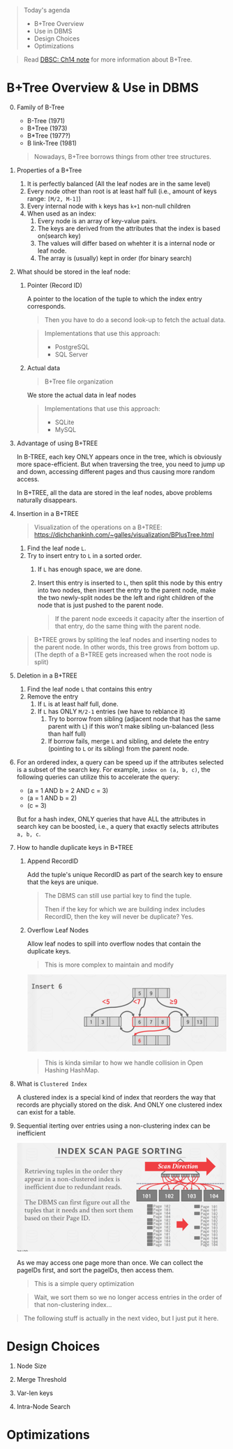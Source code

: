 > Today's agenda
>
> * B+Tree Overview
> * Use in DBMS
> * Design Choices
> * Optimizations

> Read 
> [DBSC: Ch14 note](https://github.com/SteveLauC/Notes/blob/main/database/Database_System_Concepts/Ch14_Indexing.md)
> for more information about B+Tree.

# B+Tree Overview & Use in DBMS

0. Family of B-Tree

   * B-Tree (1971)
   * B+Tree (1973)
   * B*Tree (1977?)
   * B link-Tree (1981)

   > Nowadays, B+Tree borrows things from other tree structures.

1. Properties of a B+Tree

   1. It is perfectly balanced (All the leaf nodes are in the same level)
   2. Every node other than root is at least half full (i.e., amount of keys range: `[M/2, M-1]`)
   3. Every internal node with `k` keys has `k+1` non-null children
   4. When used as an index:
      1. Every node is an array of key-value pairs.
      2. The keys are derived from the attributes that the index is based on(search key)
      3. The values will differ based on whehter it is a internal node or leaf node.
      4. The array is (usually) kept in order (for binary search)

2. What should be stored in the leaf node:

   1. Pointer (Record ID)

      A pointer to the location of the tuple to which the index entry corresponds. 

      > Then you have to do a second look-up to fetch the actual data.

      > Implementations that use this approach:
      > * PostgreSQL
      > * SQL Server

   2. Actual data

      > B+Tree file organization 

      We store the actual data in leaf nodes

      > Implementations that use this approach:
      > * SQLite
      > * MySQL 

3. Advantage of using B+TREE

   In B-TREE, each key ONLY appears once in the tree, which is obviously more
   space-efficient. But when traversing the tree, you need to jump up and down,
   accessing different pages and thus causing more random access.

   In B+TREE, all the data are stored in the leaf nodes, above problems naturally
   disappears.

4. Insertion in a B+TREE

   > Visualization of the operations on a B+TREE: 
   > https://dichchankinh.com/~galles/visualization/BPlusTree.html

   1. Find the leaf node `L`.
   2. Try to insert entry to `L` in a sorted order.
      1. If `L` has enough space, we are done.
      2. Insert this entry is inserted to `L`, then split this node by
         this entry into two nodes, then insert the entry to the parent node, make 
         the two newly-split nodes be the left and right children of the node that 
         is just pushed to the parent node.

         > If the parent node exceeds it capacity after the insertion of that 
         > entry, do the same thing with the parent node.

    > B+TREE grows by spliting the leaf nodes and inserting nodes to the parent 
    > node. In other words, this tree grows from bottom up. (The depth of a B+TREE
    > gets increased when the root node is split)

5. Deletion in a B+TREE
   1. Find the leaf node `L` that contains this entry
   2. Remove the entry
      1. If `L` is at least half full, done. 
      2. If `L` has ONLY `M/2-1` entries (we have to reblance it)
         1. Try to borrow from sibling (adjacent node that has the same parent 
            with `L`) if this won't make sibling un-balanced (less than half full)
         2. If borrow fails, merge `L` and sibling, and delete the entry (pointing
            to `L` or its sibling) from the parent node. 

6. For an ordered index, a query can be speed up if the attributes selected
   is a subset of the search key. For example, `index on (a, b, c)`, the
   following queries can utilize this to accelerate the query:
   * (a = 1 AND b = 2 AND c = 3)
   * (a = 1 AND b = 2)
   * (c = 3)

   But for a hash index, ONLY queries that have ALL the attributes in search 
   key can be boosted, i.e., a query that exactly selects attributes `a, b, c`.
   

7. How to handle duplicate keys in B+TREE

   1. Append RecordID

      Add the tuple's unique RecordID as part of the search key to ensure that 
      the keys are unique.

      > The DBMS can still use partial key to find the tuple.
      > 
      > Then if the key for which we are building index includes RecordID, then
      > the key will never be duplicate? Yes.

   2. Overflow Leaf Nodes

      Allow leaf nodes to spill into overflow nodes that contain the duplicate
      keys.

      > This is more complex to maintain and modify

      ![diagram](https://github.com/SteveLauC/pic/blob/main/Screenshot%20from%202023-06-25%2011-00-10.png)

      > This is kinda similar to how we handle collision in Open Hashing HashMap.

8. What is `Clustered Index`

   A clustered index is a special kind of index that reorders the way that
   records are phycially stored on the disk. And ONLY one clustered index 
   can exist for a table.


9. Sequential iterting over entries using a non-clustering index can be 
   inefficient

   ![diagram](https://github.com/SteveLauC/pic/blob/main/Screenshot%20from%202023-06-25%2011-42-33.png)

   As we may access one page more than once. We can collect the pageIDs first, and
   sort the pageIDs, then access them.

   > This is a simple query optimization

   > Wait, we sort them so we no longer access entries in the order of that 
   > non-clustering index...


> The following stuff is actually in the next video, but I just put it here.

# Design Choices

1. Node Size

2. Merge Threshold

3. Var-len keys

4. Intra-Node Search


# Optimizations
